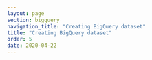 ```yaml
---
layout: page
section: bigquery
navigation_title: "Creating BigQuery dataset"
title: "Creating BigQuery dataset"
order: 5
date: 2020-04-22
---
```


<!---
In this article explained how to create Google BigQuery dataset
-->